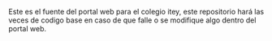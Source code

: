Este es el fuente del portal web para el colegio itey, este repositorio hará las veces de codigo base en caso de que falle
o se modifique algo dentro del portal web.

